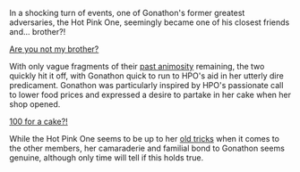 <!-- title: Forget and Forgive -->
<!-- relationship: Family -->

In a shocking turn of events, one of Gonathon's former greatest adversaries, the Hot Pink One, seemingly became one of his closest friends and... brother?!

[Are you not my brother?](#embed:https://youtu.be/CPT2cj934-I?t=7088)

With only vague fragments of their [past animosity](https://youtu.be/CPT2cj934-I?t=6268) remaining, the two quickly hit it off, with Gonathon quick to run to HPO's aid in her utterly dire predicament. Gonathon was particularly inspired by HPO's passionate call to lower food prices and expressed a desire to partake in her cake when her shop opened.

[100 for a cake?!](#embed:https://www.youtube.com/watch?v=CPT2cj934-I&t=13672s)

While the Hot Pink One seems to be up to her [old tricks](https://youtu.be/CPT2cj934-I?t=15616) when it comes to the other members, her camaraderie and familial bond to Gonathon seems genuine, although only time will tell if this holds true.
